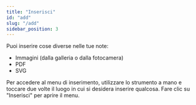 ```yaml
---
title: "Inserisci"
id: "add"
slug: "/add"
sidebar_position: 3
---
```


Puoi inserire cose diverse nelle tue note:

* Immagini (dalla galleria o dalla fotocamera)
* PDF
* SVG

Per accedere al menu di inserimento, utilizzare lo strumento a mano e toccare due volte il luogo in cui si desidera inserire qualcosa. Fare clic su "Inserisci" per aprire il menu.
